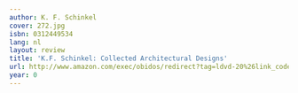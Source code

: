 ```yaml
---
author: K. F. Schinkel
cover: 272.jpg
isbn: 0312449534
lang: nl
layout: review
title: 'K.F. Schinkel: Collected Architectural Designs'
url: http://www.amazon.com/exec/obidos/redirect?tag=ldvd-20%26link_code=xm2%26camp=2025%26creative=165953%26path=http://www.amazon.com/gp/redirect.html%253fASIN=0312449534%2526tag=ldvd-20%2526lcode=xm2%2526cID=2025%2526ccmID=165953%2526location=/o/ASIN/0312449534%25253FSubscriptionId=0VJDVJ14KM0P0VXDCQ82
year: 0
---
```



